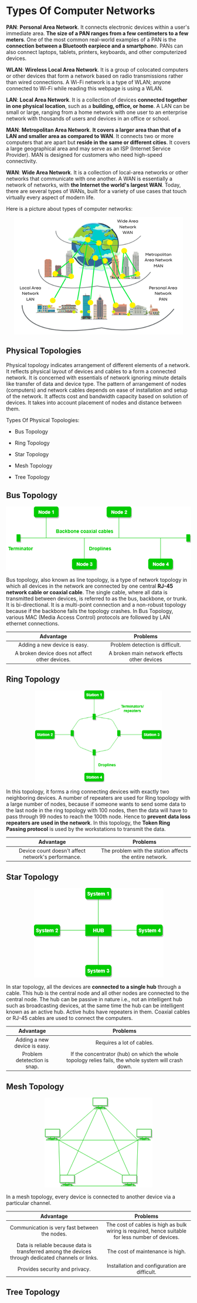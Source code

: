 # Types Of Computer Networks


**PAN**: **Personal Area Network**. It connects electronic devices within a user's immediate area. **The size of a PAN ranges from a few centimeters to a few meters**. One of the most common real-world examples of a PAN is the **connection between a Bluetooth earpiece and a smartphon**e. PANs can also connect laptops, tablets, printers, keyboards, and other computerized devices.

**WLAN**: **Wireless Local Area Network**. It is a group of colocated computers or other devices that form a network based on radio transmissions rather than wired connections. A Wi-Fi network is a type of WLAN; anyone connected to Wi-Fi while reading this webpage is using a WLAN.

**LAN**: **Local Area Network**. It is a collection of devices **connected together in one physical location**, such as a **building, office, or home**. A LAN can be small or large, ranging from a home network with one user to an enterprise network with thousands of users and devices in an office or school.

**MAN**: **Metropolitan Area Network**. **It covers a larger area than that of a LAN and smaller area as compared to WAN**. It connects two or more computers that are apart but **reside in the same or different cities**. It covers a large geographical area and may serve as an ISP (Internet Service Provider). MAN is designed for customers who need high-speed connectivity.

**WAN**: **Wide Area Network**. It is a collection of local-area networks or other networks that communicate with one another.  A WAN is essentially a network of networks, with **the Internet the world's largest WAN**. Today, there are several types of WANs, built for a variety of use cases that touch virtually every aspect of modern life.

Here is a picture about types of computer networks:

<p align="center"><img src="https://github.com/wasny0ps/Network-Notes/blob/main/0x1%20-%20Topologies%20%26%20OSI%20Model/source/types_of_computer_networks.png"></p>

## Physical Topologies

Physical topology indicates arrangement of different elements of a network. It reflects physical layout of devices and cables to a form a connected network. It is concerned with essentials of network ignoring minute details like transfer of data and device type. The pattern of arrangement of nodes (computers) and network cables depends on ease of installation and setup of the network. It affects cost and bandwidth capacity based on solution of devices. It takes into account placement of nodes and distance between them.


Types Of Physical Topologies:

- Bus Topology
* Ring Topology
+ Star Topology
- Mesh Topology
* Tree Topology


## Bus Topology

<p align="center"><img src="https://github.com/wasny0ps/Network-Notes/blob/main/0x1%20-%20Topologies%20%26%20OSI%20Model/source/bus_topology.png"></p>

Bus topology, also known as line topology, is a type of network topology in which all devices in the network are connected by one central **RJ-45 network cable or coaxial cable**. The single cable, where all data is transmitted between devices, is referred to as the bus, backbone, or trunk. It is bi-directional. It is a multi-point connection and a non-robust topology because if the backbone fails the topology crashes. In Bus Topology, various MAC (Media Access Control) protocols are followed by LAN ethernet connections.


| Advantage | Problems |
| :---:| :---:|
|  Adding a new device is easy.   |  Problem detection is difficult.   | 
|A broken device does not affect other devices.|A broken main network effects other devices|


## Ring Topology

<p align="center"><img height="250" src="https://github.com/wasny0ps/Network-Notes/blob/main/0x1%20-%20Topologies%20%26%20OSI%20Model/source/ring_topology.png"></p>


In this topology, it forms a ring connecting devices with exactly two neighboring devices. A number of repeaters are used for Ring topology with a large number of nodes, because if someone wants to send some data to the last node in the ring topology with 100 nodes, then the data will have to pass through 99 nodes to reach the 100th node. Hence to **prevent data loss repeaters are used in the network**. In this topology, the **Token Ring Passing protocol** is used by the workstations to transmit the data.

| Advantage | Problems |
| :---:| :---:|
|  Device count doesn't affect network's performance.   |  The problem with the station affects the entire network.   | 


## Star Topology

<p align="center"><img src="https://github.com/wasny0ps/Network-Notes/blob/main/0x1%20-%20Topologies%20%26%20OSI%20Model/source/star_topology.png"></p>

In star topology, all the devices are **connected to a single hub** through a cable. This hub is the central node and all other nodes are connected to the central node. The hub can be passive in nature i.e., not an intelligent hub such as broadcasting devices, at the same time the hub can be intelligent known as an active hub. Active hubs have repeaters in them. Coaxial cables or RJ-45 cables are used to connect the computers.

| Advantage | Problems |
| :---:| :---:|
|  Adding a new device is easy.  |  Requires a lot of cables.  | 
|Problem detetection is snap. |If the concentrator (hub) on which the whole topology relies fails, the whole system will crash down.|


## Mesh Topology

<p align="center"><img src="https://github.com/wasny0ps/Network-Notes/blob/main/0x1%20-%20Topologies%20%26%20OSI%20Model/source/mesh_topology.png"></p>


In a mesh topology, every device is connected to another device via a particular channel. 

| Advantage | Problems |
| :---:| :---:|
|  Communication is very fast between the nodes.  |  The cost of cables is high as bulk wiring is required, hence suitable for less number of devices.  | 
|Data is reliable because data is transferred among the devices through dedicated channels or links. |The cost of maintenance is high.|
|Provides security and privacy.| Installation and configuration are difficult.|


## Tree Topology

